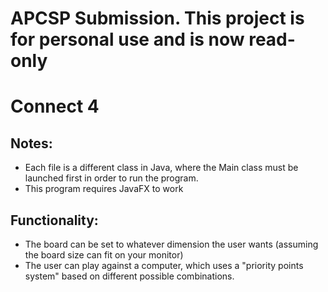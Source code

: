 # APCSP Submission. This project is for personal use and is now read-only

# Connect 4

## Notes:
- Each file is a different class in Java, where the Main class must be launched first in order to run the program.
- This program requires JavaFX to work

## Functionality:

- The board can be set to whatever dimension the user wants (assuming the board size can fit on your monitor)
- The user can play against a computer, which uses a "priority points system" based on different possible combinations.
